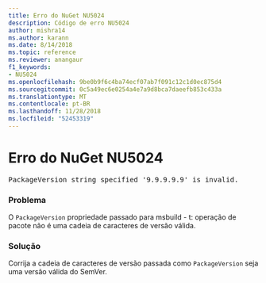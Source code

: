 ```yaml
---
title: Erro do NuGet NU5024
description: Código de erro NU5024
author: mishra14
ms.author: karann
ms.date: 8/14/2018
ms.topic: reference
ms.reviewer: anangaur
f1_keywords:
- NU5024
ms.openlocfilehash: 9be0b9f6c4ba74ecf07ab7f091c12c1d0ec875d4
ms.sourcegitcommit: 0c5a49ec6e0254a4e7a9d8bca7daeefb853c433a
ms.translationtype: MT
ms.contentlocale: pt-BR
ms.lasthandoff: 11/28/2018
ms.locfileid: "52453319"
---
```

# <a name="nuget-error-nu5024"></a>Erro do NuGet NU5024
<pre>PackageVersion string specified '9.9.9.9.9' is invalid.</pre>

### <a name="issue"></a>Problema

O `PackageVersion` propriedade passado para msbuild - t: operação de pacote não é uma cadeia de caracteres de versão válida.


### <a name="solution"></a>Solução

Corrija a cadeia de caracteres de versão passada como `PackageVersion` seja uma versão válida do SemVer.

